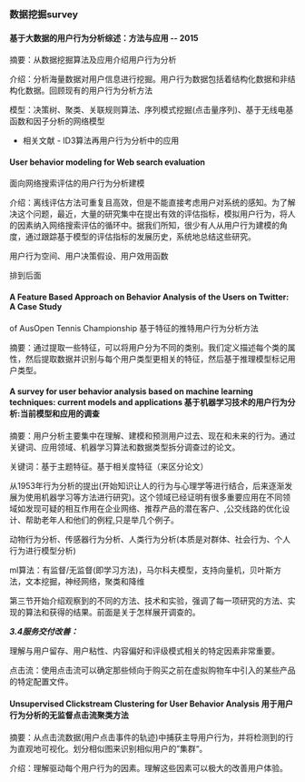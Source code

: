 ### 数据挖掘survey

#### 基于大数据的用户行为分析综述：方法与应用 -- 2015

摘要：从数据挖掘算法及应用介绍用户行为分析

介绍：分析海量数据对用户信息进行挖掘。用户行为数据包括着结构化数据和非结构化数据。回顾现有的用户行为分析方法

模型：决策树、聚类、关联规则算法、序列模式挖掘(点击量序列)、基于无线电基函数和因子分析的网络模型

- 相关文献 - ID3算法再用户行为分析中的应用

#### User behavior modeling for Web search evaluation

面向网络搜索评估的用户行为分析建模

介绍：离线评估方法可重复且高效，但是不能直接考虑用户对系统的感知。为了解决这个问题，最近，大量的研究集中在提出有效的评估指标，模拟用户行为，将人的因素纳入网络搜索评估的循环中。据我们所知，很少有人从用户行为建模的角度，通过跟踪基于模型的评估指标的发展历史，系统地总结这些研究。

用户行为空间、用户决策假设、用户效用函数

排到后面

#### A Feature Based Approach on Behavior Analysis of the Users on Twitter: A Case Study
of AusOpen Tennis Championship  基于特征的推特用户行为分析方法

摘要：通过提取一些特征，可以将用户分为不同的类别。我们定义描述每个类的属性，然后提取数据并识别与每个用户类型更相关的特征，然后基于推理模型标记用户类型。

#### A survey for user behavior analysis based on machine learning techniques: current models and applications 基于机器学习技术的用户行为分析:当前模型和应用的调查

摘要：用户分析主要集中在理解、建模和预测用户过去、现在和未来的行为。通过关键词、应用领域、机器学习算法和数据类型拆分调查过的论文。

关键词：基于主题特征。基于相关度特征（来区分论文）

从1953年行为分析的提出(开始知识让人的行为与心理学等进行结合，后来逐渐发展为使用机器学习等方法进行研究)。这个领域已经证明有很多重要应用在不同领域如发现可疑的相互作用在企业网络、推荐产品的潜在客户、,公交线路的优化设计、帮助老年人和他们的例程,只是举几个例子。

动物行为分析、传感器行为分析、人类行为分析(本质是对群体、社会行为、个人行为进行模型分析)

ml算法：有监督/无监督(即学习方法)，马尔科夫模型，支持向量机，贝叶斯方法，文本挖掘，神经网络，聚类和降维

第三节开始介绍观察到的不同的方法、技术和实验，强调了每一项研究的方法、实现的算法和获得的结果。前面是关于怎样展开调查的。

***3.4服务交付改善：***

理解与用户留存、用户粘性、内容偏好和评级模式相关的特定因素非常重要。

 点击流：使用点击流可以确定那些倾向于购买之前在虚拟购物车中引入的某些产品的特定配置文件。

#### Unsupervised Clickstream Clustering for User Behavior Analysis  用于用户行为分析的无监督点击流聚类方法

摘要：从点击流数据(用户点击事件的轨迹)中捕获主导用户行为，并将检测到的行为直观地可视化。划分相似图来识别相似用户的”集群“。

介绍：理解驱动每个用户行为的因素。理解这些因素可以极大的改善用户体验。